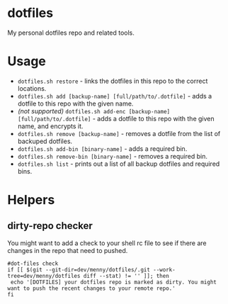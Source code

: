 # dotfiles
My personal dotfiles repo and related tools.

# Usage

 * `dotfiles.sh restore` - links the dotfiles in this repo to the correct locations.
 * `dotfiles.sh add [backup-name] [full/path/to/.dotfile]` - adds a dotfile to this repo with the given name.
 * _(not supported)_ `dotfiles.sh add-enc [backup-name] [full/path/to/.dotfile]` - adds a dotfile to this repo with the given name, and encrypts it.
 * `dotfiles.sh remove [backup-name]` - removes a dotfile from the list of backuped dotfiles.
 * `dotfiles.sh add-bin [binary-name]` - adds a required bin.
 * `dotfiles.sh remove-bin [binary-name]` - removes a required bin.
 * `dotfiles.sh list` - prints out a list of all backup dotfiles and required bins.

# Helpers

 ## dirty-repo checker
 You might want to add a check to your shell rc file to see if there are changes in the repo that need to pushed.
 ```
 #dot-files check
if [[ $(git --git-dir=dev/menny/dotfiles/.git --work-tree=dev/menny/dotfiles diff --stat) != '' ]]; then
  echo '[DOTFILES] your dotfiles repo is marked as dirty. You might want to push the recent changes to your remote repo.'
fi
```
